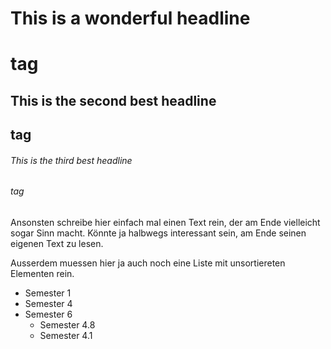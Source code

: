 # This is a wonderful headline<h1> tag
## This is the second best headline <h2> tag
###### This is the third best headline <h6> tag

Ansonsten schreibe hier einfach mal einen Text rein,
der am Ende vielleicht sogar Sinn macht. Könnte ja halbwegs interessant sein, 
am Ende seinen eigenen Text zu lesen. 
 
Ausserdem muessen hier ja auch noch eine Liste mit unsortiereten Elementen rein.

* Semester 1
* Semester 4
* Semester 6
  * Semester 4.8
  * Semester 4.1
